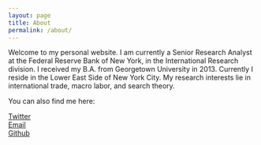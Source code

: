 ```yaml
---
layout: page
title: About
permalink: /about/
---
```


Welcome to my personal website. I am currently a Senior Research Analyst at the Federal Reserve Bank of New York, in the International Research division. I received my B.A. from Georgetown University in 2013. Currently I reside in the Lower East Side of New York City. My research interests lie in international trade, macro labor, and search theory.

You can also find me here:

[Twitter](https://twitter.com/PrestonMui)  
[Email](mailto:prestonmui@gmail.com)  
[Github](https://github.com/PrestonMui)